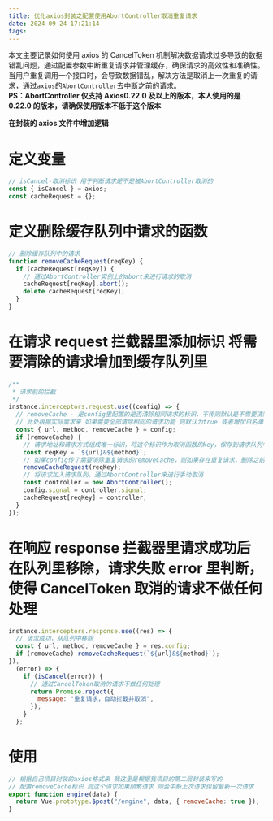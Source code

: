 ```yaml
---
title: 优化axios封装之配置使用AbortController取消重复请求
date: 2024-09-24 17:21:14
tags:
---
```


本文主要记录如何使用 axios 的 CancelToken 机制解决数据请求过多导致的数据错乱问题，通过配置参数中断重复请求并管理缓存，确保请求的高效性和准确性。  
当用户重复调用一个接口时，会导致数据错乱，解决方法是取消上一次重复的请求，通过<code>axios</code>的<code>AbortController</code>去中断之前的请求。  
**PS：AbortController 仅支持 Axios0.22.0 及以上的版本，本人使用的是 0.22.0 的版本，请确保使用版本不低于这个版本**

**在封装的 axios 文件中增加逻辑**

# 定义变量

```js
// isCancel-取消标识 用于判断请求是不是被AbortController取消的
const { isCancel } = axios;
const cacheRequest = {};
```

# 定义删除缓存队列中请求的函数

```js
// 删除缓存队列中的请求
function removeCacheRequest(reqKey) {
  if (cacheRequest[reqKey]) {
    // 通过AbortController实例上的abort来进行请求的取消
    cacheRequest[reqKey].abort();
    delete cacheRequest[reqKey];
  }
}
```

# 在请求 request 拦截器里添加标识 将需要清除的请求增加到缓存队列里

```js
/**
 * 请求前的拦截
 */
instance.interceptors.request.use((config) => {
  // removeCache - 是config里配置的是否清除相同请求的标识，不传则默认是不需要清除
  // 此处根据实际需求来 如果需要全部清除相同的请求功能 则默认为true 或者增加白名单
  const { url, method, removeCache } = config;
  if (removeCache) {
    // 请求地址和请求方式组成唯一标识，将这个标识作为取消函数的key，保存到请求队列中
    const reqKey = `${url}&${method}`;
    // 如果config传了需要清除重复请求的removeCache，则如果存在重复请求，删除之前的请求
    removeCacheRequest(reqKey);
    // 将请求加入请求队列，通过AbortController来进行手动取消
    const controller = new AbortController();
    config.signal = controller.signal;
    cacheRequest[reqKey] = controller;
  }
});
```

# 在响应 response 拦截器里请求成功后在队列里移除，请求失败 error 里判断，使得 CancelToken 取消的请求不做任何处理

```js
instance.interceptors.response.use((res) => {
  // 请求成功，从队列中移除
  const { url, method, removeCache } = res.config;
  if (removeCache) removeCacheRequest(`${url}&${method}`);
}),
  (error) => {
    if (isCancel(error)) {
      // 通过CancelToken取消的请求不做任何处理
      return Promise.reject({
        message: "重复请求，自动拦截并取消",
      });
    }
  };
```

# 使用

```js
// 根据自己项目封装的axios格式来 我这里是根据我项目的第二层封装来写的
// 配置removeCache标识 则这个请求如果频繁请求 则会中断上次请求保留最新一次请求
export function engine(data) {
  return Vue.prototype.$post("/engine", data, { removeCache: true });
}
```
